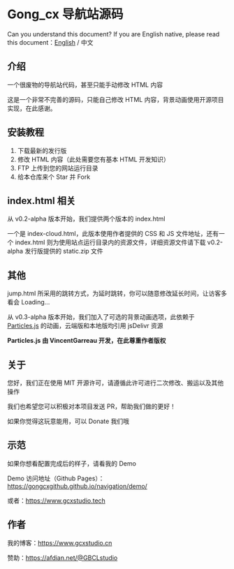 # Gong_cx 导航站源码

Can you understand this document? If you are English native, please read this document：[English](https://github.com/Gongcxgithub/navigation/blob/master/README-en.md) / 中文

## 介绍
一个很废物的导航站代码，甚至只能手动修改 HTML 内容

这是一个非常不完善的源码，只能自己修改 HTML 内容，背景动画使用开源项目实现，在此感谢。

## 安装教程
1. 下载最新的发行版
2. 修改 HTML 内容（此处需要您有基本 HTML 开发知识）
3. FTP 上传到您的网站运行目录
4. 给本仓库来个 Star 并 Fork 

## index.html 相关
从 v0.2-alpha 版本开始，我们提供两个版本的 index.html

一个是 index-cloud.html，此版本使用作者提供的 CSS 和 JS 文件地址，还有一个 index.html 则为使用站点运行目录内的资源文件，详细资源文件请下载 v0.2-alpha 发行版提供的 static.zip 文件

## 其他
jump.html 所采用的跳转方式，为延时跳转，你可以随意修改延长时间，让访客多看会 Loading...

从 v0.3-alpha 版本开始，我们加入了可选的背景动画选项，此依赖于 [Particles.js](https://github.com/VincentGarreau/particles.js) 的动画，云端版和本地版均引用 jsDelivr 资源

**Particles.js 由 VincentGarreau 开发，在此尊重作者版权**

## 关于
您好，我们正在使用 MIT 开源许可，请遵循此许可进行二次修改、搬运以及其他操作

我们也希望您可以积极对本项目发送 PR，帮助我们做的更好！

如果你觉得这玩意能用，可以 Donate 我们哦

## 示范
如果你想看配置完成后的样子，请看我的 Demo

Demo 访问地址（Github Pages）：https://gongcxgithub.github.io/navigation/demo/

或者：https://www.gcxstudio.tech

## 作者
我的博客：https://www.gcxstudio.cn

赞助：https://afdian.net/@GBCLstudio

